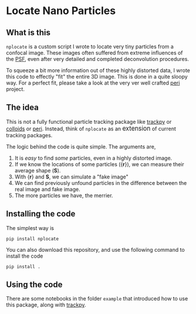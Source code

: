 # Locate Nano Particles


## What is this

`nplocate` is a custom script I wrote to locate very tiny particles from a confocal image. These images often suffered from extreme influences of the [PSF](https://en.wikipedia.org/wiki/Point_spread_function), even after very detailed and completed deconvolution procedures.

To squeeze a bit more information out of these highly distorted data, I wrote this code to effectly "fit" the entire 3D image. This is done in a quite sloopy way. For a perfect fit, please take a look at the very ver well crafted [peri](https://github.com/peri-source/peri) project.


## The idea

This is not a fully functional particle tracking package like [trackpy](https://github.com/soft-matter/trackpy) or [colloids](https://github.com/MathieuLeocmach/colloids) or [peri](https://github.com/peri-source/peri). Instead, think of `nplocate` as an <big>extension</big> of current tracking packages.

The logic behind the code is quite simple. The arguments are,

1. It is *easy* to find *some* particles, even in a highly distorted image.
2. If we know the locations of some particles ({**r**}), we can measure their average shape (**S**).
3. With {**r**} and **S**, we can simulate a "fake image"
4. We can find previously unfound particles in the difference between the real image and fake image. 
5. The more particles we have, the merrier.

## Installing the code

The simplest way is

```
pip install nplocate
```

You can also download this repository, and use the following command to install the code

```
pip install .
```

## Using the code


There are some notebooks in the folder `example` that introduced how to use this package, along with [trackpy](https://github.com/soft-matter/trackpy). 

